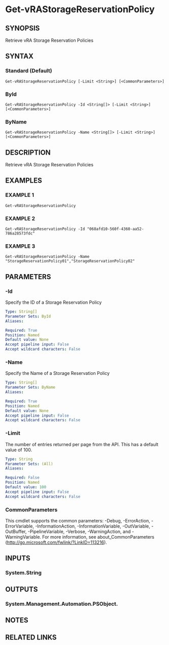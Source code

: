 # Get-vRAStorageReservationPolicy

## SYNOPSIS
Retrieve vRA Storage Reservation Policies

## SYNTAX

### Standard (Default)
```
Get-vRAStorageReservationPolicy [-Limit <String>] [<CommonParameters>]
```

### ById
```
Get-vRAStorageReservationPolicy -Id <String[]> [-Limit <String>] [<CommonParameters>]
```

### ByName
```
Get-vRAStorageReservationPolicy -Name <String[]> [-Limit <String>] [<CommonParameters>]
```

## DESCRIPTION
Retrieve vRA Storage Reservation Policies

## EXAMPLES

### EXAMPLE 1
```
Get-vRAStorageReservationPolicy
```

### EXAMPLE 2
```
Get-vRAStorageReservationPolicy -Id "068afd10-560f-4360-aa52-786a28573fdc"
```

### EXAMPLE 3
```
Get-vRAStorageReservationPolicy -Name "StorageReservationPolicy01","StorageReservationPolicy02"
```

## PARAMETERS

### -Id
Specify the ID of a Storage Reservation Policy

```yaml
Type: String[]
Parameter Sets: ById
Aliases:

Required: True
Position: Named
Default value: None
Accept pipeline input: False
Accept wildcard characters: False
```

### -Name
Specify the Name of a Storage Reservation Policy

```yaml
Type: String[]
Parameter Sets: ByName
Aliases:

Required: True
Position: Named
Default value: None
Accept pipeline input: False
Accept wildcard characters: False
```

### -Limit
The number of entries returned per page from the API.
This has a default value of 100.

```yaml
Type: String
Parameter Sets: (All)
Aliases:

Required: False
Position: Named
Default value: 100
Accept pipeline input: False
Accept wildcard characters: False
```

### CommonParameters
This cmdlet supports the common parameters: -Debug, -ErrorAction, -ErrorVariable, -InformationAction, -InformationVariable, -OutVariable, -OutBuffer, -PipelineVariable, -Verbose, -WarningAction, and -WarningVariable.
For more information, see about_CommonParameters (http://go.microsoft.com/fwlink/?LinkID=113216).

## INPUTS

### System.String

## OUTPUTS

### System.Management.Automation.PSObject.

## NOTES

## RELATED LINKS
